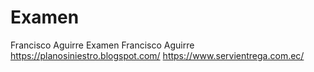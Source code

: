 # Examen
Francisco Aguirre Examen 
Francisco Aguirre
https://planosiniestro.blogspot.com/
https://www.servientrega.com.ec/
